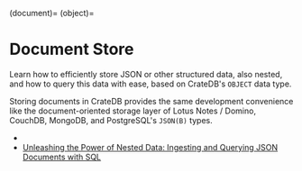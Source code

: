 (document)=
(object)=
# Document Store

Learn how to efficiently store JSON or other structured data, also nested, and
how to query this data with ease, based on CrateDB's `OBJECT` data type.

Storing documents in CrateDB provides the same development convenience like the
document-oriented storage layer of Lotus Notes / Domino, CouchDB, MongoDB, and
PostgreSQL's `JSON(B)` types.

- [](inv:cloud#object)
- [Unleashing the Power of Nested Data: Ingesting and Querying JSON Documents with SQL]


[Unleashing the Power of Nested Data: Ingesting and Querying JSON Documents with SQL]: https://youtu.be/S_RHmdz2IQM?feature=shared
